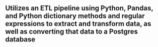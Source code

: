##  Utilizes an ETL pipeline using Python, Pandas, and Python dictionary methods and regular expressions to extract and transform data, as well as converting that data to a Postgres database
